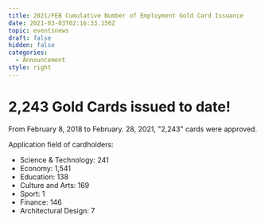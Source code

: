 ```yaml
---
title: 2021/FEB Cumulative Number of Employment Gold Card Issuance
date: 2021-03-03T02:16:33.156Z
topic: eventsnews
draft: false
hidden: false
categories:
  - Announcement
style: right
---
```

# 2,243 Gold Cards issued to date!

From February 8, 2018 to February. 28, 2021, "2,243" cards were approved.

Application field of cardholders:

* Science & Technology: 241
* Economy: 1,541
* Education: 138
* Culture and Arts: 169
* Sport: 1
* Finance: 146
* Architectural Design: 7